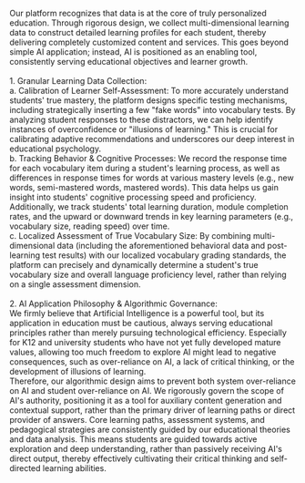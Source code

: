 Our platform recognizes that data is at the core of truly personalized education. Through rigorous design, we collect multi-dimensional learning data to construct detailed learning profiles for each student, thereby delivering completely customized content and services. This goes beyond simple AI application; instead, AI is positioned as an enabling tool, consistently serving educational objectives and learner growth.<br><br> 1. Granular Learning Data Collection:<br>      a. Calibration of Learner Self-Assessment: To more accurately understand students' true mastery, the platform designs specific testing mechanisms, including strategically inserting a few "fake words" into vocabulary tests. By analyzing student responses to these distractors, we can help identify instances of overconfidence or "illusions of learning." This is crucial for calibrating adaptive recommendations and underscores our deep interest in educational psychology.<br>      b. Tracking Behavior & Cognitive Processes: We record the response time for each vocabulary item during a student's learning process, as well as differences in response times for words at various mastery levels (e.g., new words, semi-mastered words, mastered words). This data helps us gain insight into students' cognitive processing speed and proficiency. Additionally, we track students' total learning duration, module completion rates, and the upward or downward trends in key learning parameters (e.g., vocabulary size, reading speed) over time.<br>      c. Localized Assessment of True Vocabulary Size: By combining multi-dimensional data (including the aforementioned behavioral data and post-learning test results) with our localized vocabulary grading standards, the platform can precisely and dynamically determine a student's true vocabulary size and overall language proficiency level, rather than relying on a single assessment dimension.<br><br> 2. AI Application Philosophy & Algorithmic Governance:<br>      We firmly believe that Artificial Intelligence is a powerful tool, but its application in education must be cautious, always serving educational principles rather than merely pursuing technological efficiency. Especially for K12 and university students who have not yet fully developed mature values, allowing too much freedom to explore AI might lead to negative consequences, such as over-reliance on AI, a lack of critical thinking, or the development of illusions of learning.<br>      Therefore, our algorithmic design aims to prevent both system over-reliance on AI and student over-reliance on AI. We rigorously govern the scope of AI's authority, positioning it as a tool for auxiliary content generation and contextual support, rather than the primary driver of learning paths or direct provider of answers. Core learning paths, assessment systems, and pedagogical strategies are consistently guided by our educational theories and data analysis. This means students are guided towards active exploration and deep understanding, rather than passively receiving AI's direct output, thereby effectively cultivating their critical thinking and self-directed learning abilities.
